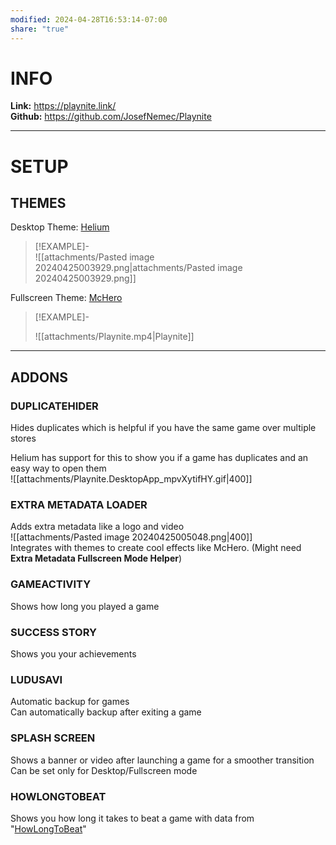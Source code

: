 ```yaml
---
modified: 2024-04-28T16:53:14-07:00
share: "true"
---
```


# INFO

**Link:** https://playnite.link/  
**Github:** https://github.com/JosefNemec/Playnite

---

# SETUP

## THEMES

Desktop Theme: [Helium](https://playnite.link/addons.html#8b15c46a-90c2-4fe5-9ebb-1ab25ba7fcb1)

> [!EXAMPLE]-  
> ![[attachments/Pasted image 20240425003929.png|attachments/Pasted image 20240425003929.png]]

Fullscreen Theme: [McHero](https://playnite.link/addons.html#McHERO)

> [!EXAMPLE]-
>
> ![[attachments/Playnite.mp4|Playnite]]

---

## ADDONS

### **DUPLICATEHIDER**

Hides duplicates which is helpful if you have the same game over multiple stores

Helium has support for this to show you if a game has duplicates and an easy way to open them  
 ![[attachments/Playnite.DesktopApp_mpvXytifHY.gif|400]]

### **EXTRA METADATA LOADER**

Adds extra metadata like a logo and video  
![[attachments/Pasted image 20240425005048.png|400]]  
Integrates with themes to create cool effects like McHero. (Might need **Extra Metadata Fullscreen Mode Helper**)

### **GAMEACTIVITY**

Shows how long you played a game

### **SUCCESS STORY**

Shows you your achievements

### **LUDUSAVI**

Automatic backup for games  
Can automatically backup after exiting a game

### **SPLASH SCREEN**

Shows a banner or video after launching a game for a smoother transition  
Can be set only for Desktop/Fullscreen mode

### **HOWLONGTOBEAT**

Shows you how long it takes to beat a game with data from "[HowLongToBeat](https://howlongtobeat.com/)"